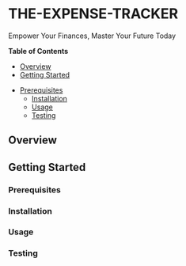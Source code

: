# **THE-EXPENSE-TRACKER**
Empower Your Finances, Master Your Future Today

**Table of Contents**
* [Overview](#overview)
* [Getting Started](#getting-started)
- [Prerequisites](#prerequisites)
  - [Installation](#installation)
  - [Usage](#usage)
  - [Testing](#testing)

## **Overview** 


## **Getting Started**
### **Prerequisites**

### **Installation**

### **Usage**

### **Testing**